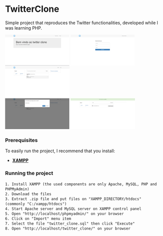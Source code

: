 # TwitterClone
Simple project that reproduces the Twitter functionalities, developed while I was learning PHP.

<img src="imagens/demo_1.png" height=100 />     <img src="imagens/demo_2.png" height=100 />     <img src="imagens/demo_3.png" height=100 />
<br>
<img src="imagens/demo_4.png" height=100 />     <img src="imagens/demo_5.png" height=100 />

### Prerequisites

To easily run the project, I recommend that you install:
* [**XAMPP**](https://www.apachefriends.org/)

### Running the project

```
1. Install XAMPP (the used components are only Apache, MySQL, PHP and PHPMyAdmin)
2. Download the files
3. Extract .zip file and put files on "XAMPP_DIRECTORY/htdocs" (commonly "C:/xampp/htdocs")
4. Start Apache server and MySQL server on XAMPP control panel
5. Open "http://localhost/phpmyadmin/" on your browser
6. Click on "Import" menu item
7. Select the file "twitter_clone.sql" then click "Execute"
8. Open "http://localhost/twitter_clone/" on your browser
```
